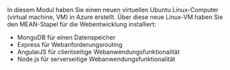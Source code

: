 In diesem Modul haben Sie einen neuen virtuellen Ubuntu Linux-Computer (virtual machine, VM) in Azure erstellt. Über diese neue Linux-VM haben Sie den MEAN-Stapel für die Webentwicklung installiert:

- MongoDB für einen Datenspeicher
- Express für Webanforderungsrouting
- AngularJS für clientseitige Webanwendungsfunktionalität
- Node.js für serverseitige Webanwendungsfunktionalität
